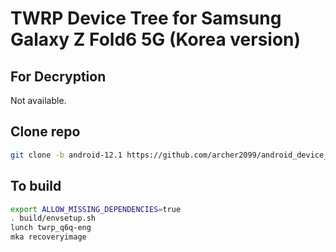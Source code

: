 # TWRP Device Tree for Samsung Galaxy Z Fold6 5G (Korea version)

## For Decryption
Not available.

## Clone repo
```bash 
git clone -b android-12.1 https://github.com/archer2099/android_device_samsung_q6qksx device/samsung/q6q
```

## To build 
```bash
export ALLOW_MISSING_DEPENDENCIES=true
. build/envsetup.sh
lunch twrp_q6q-eng
mka recoveryimage
```

